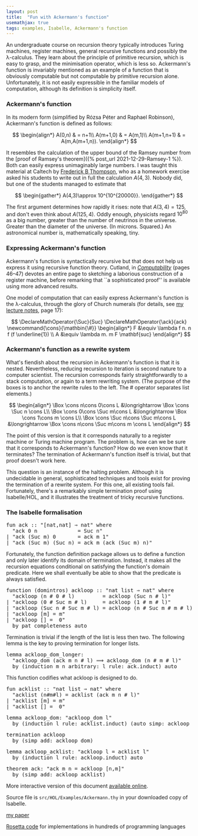 ```yaml
---
layout: post
title:  "Fun with Ackermann's function"
usemathjax: true 
tags: examples, Isabelle, Ackermann's function
---
```


An undergraduate course on recursion theory typically introduces Turing machines, register machines, general recursive functions and possibly the λ-calculus. They learn about the principle of primitive recursion, which is easy to grasp, and the minimisation operator, which is less so. Ackermann's function is invariably mentioned as an example of a function that is obviously computable but not computable by primitive recursion alone. Unfortunately, it is not easily expressible in the familiar models of computation, although its definition is simplicity itself.

### Ackermann's function

In its modern form (simplified by Rózsa Péter and Raphael Robinson), Ackermann's function is defined as follows:

$$
\begin{align*}
	A(0,n) & = n+1\\
	A(m+1,0) & = A(m,1)\\
	A(m+1,n+1) & = A(m,A(m+1,n)).
\end{align*}
$$

It resembles the calculation of the upper bound of the Ramsey number from the [proof of Ramsey's theorem]({% post_url 2021-12-29-Ramsey-1 %}). Both can easily express unimaginably large numbers.
I was taught this material at Caltech by [Frederick B Thompson](https://www.caltech.edu/about/news/frederick-b-thompson-43160), who as a homework exercise asked his students to write out in full the calculation $A(4,3)$. Nobody did, but one of the students managed to estimate that 

$$ 
\begin{gather*}
A(4,3)\approx 10^{10^{20000}}.
\end{gather*} $$

The first argument determines how rapidly it rises: note that $A(3,4)=125$, and don't even think about $A(125,4)$. 
Oddly enough, physicists regard $10^{80}$ as a big number, greater than the number of neutrinos in the universe. Greater than the diameter of the universe. (In microns. Squared.)
An astronomical number is, mathematically speaking, tiny.

### Expressing Ackermann's function

Ackermann's function is syntactically recursive but that does not help us express it using recursive function theory. Cutland, in [*Computability*](https://doi.org/10.1017/CBO9781139171496) (pages 46–47) devotes an entire page to sketching a laborious construction of a register machine, before remarking that ``a sophisticated proof'' is available using more advanced results. 

One model of computation that can easily express Ackermann's function is the λ-calculus, through the glory of Church numerals (for details, see [my lecture notes](https://www.cl.cam.ac.uk/~lp15/papers/Notes/Founds-FP.pdf), page 17):

 $$
\DeclareMathOperator{\Suc}{Suc}
\DeclareMathOperator{\ack}{ack}
\newcommand{\cons}{\mathbin{\#}}
\begin{align*}
F &\equiv \lambda f n. n f (f \underline{1}) \\
A &\equiv \lambda m. m F \mathbf{suc}
\end{align*}
$$

### Ackermann's function as a rewrite system

What's fiendish about the recursion in Ackermann's function is that it is nested. Nevertheless, reducing recursion to iteration is second nature to a computer scientist. The recursion corresponds fairly straightforwardly to a stack computation, or again to a term rewriting system. (The purpose of the boxes is to anchor the rewrite rules to the left. The # operator separates list elements.)

$$
\begin{align*}
	\Box \cons n\cons 0\cons L &\longrightarrow \Box \cons \Suc n \cons  L\\
	\Box \cons 0\cons \Suc m\cons L &\longrightarrow \Box \cons 1\cons  m \cons L\\
	\Box \cons \Suc n\cons \Suc m\cons L &\longrightarrow \Box \cons n\cons \Suc m\cons  m \cons L
\end{align*}
$$

The point of this version is that it corresponds naturally to a register machine or Turing machine program. The problem is, how can we be sure that it corresponds to Ackermann's function? How do we even know that it terminates? The termination of Ackermann's function itself is trivial, but that proof doesn't work here.

This question is an instance of the halting problem. Although it is undecidable in general, sophisticated techniques and tools exist for proving the termination of a rewrite system. For this one, all existing tools fail. Fortunately, there's a remarkably simple termination proof using Isabelle/HOL, and it illustrates the treatment of tricky recursive functions.

### The Isabelle formalisation

<pre class="source">
<span class="keyword1"><span class="command">fun</span> <span class="entity">ack</span></span><span> </span><span class="main">::</span><span> </span><span class="quoted quoted"><span>"</span><span class="main">[</span><span>nat</span><span class="main">,</span><span>nat</span><span class="main">]</span><span> </span><span class="main">⇒</span><span> </span><span>nat</span><span>"</span></span><span> </span><span class="keyword2 keyword">where</span><span>
  </span><span class="quoted quoted"><span>"</span><span class="free">ack</span><span> </span><span class="main">0</span><span> </span><span class="free bound entity">n</span><span>             </span><span class="main">=</span><span> </span><span>Suc</span><span> </span><span class="free bound entity">n</span><span>"</span></span><span>
</span><span class="main">|</span><span> </span><span class="quoted quoted"><span>"</span><span class="free">ack</span><span> </span><span class="main">(</span><span>Suc</span><span> </span><span class="free bound entity">m</span><span class="main">)</span><span> </span><span class="main">0</span><span>       </span><span class="main">=</span><span> </span><span class="free">ack</span><span> </span><span class="free bound entity">m</span><span> </span><span class="main">1</span><span>"</span></span><span>
</span><span class="main">|</span><span> </span><span class="quoted quoted"><span>"</span><span class="free">ack</span><span> </span><span class="main">(</span><span>Suc</span><span> </span><span class="free bound entity">m</span><span class="main">)</span><span> </span><span class="main">(</span><span>Suc</span><span> </span><span class="free bound entity">n</span><span class="main">)</span><span> </span><span class="main">=</span><span> </span><span class="free">ack</span><span> </span><span class="free bound entity">m</span><span> </span><span class="main">(</span><span class="free">ack</span><span> </span><span class="main">(</span><span>Suc</span><span> </span><span class="free bound entity">m</span><span class="main">)</span><span> </span><span class="free bound entity">n</span><span class="main">)</span><span>"</span></span>
</pre>

Fortunately, the function definition package allows us to define a function and only later identify its domain of termination.
Instead, it makes all the recursion equations conditional on satisfying
the function's domain predicate. Here we shall eventually be able
to show that the predicate is always satisfied.

<pre class="source">
<span class="keyword1 command">function</span><span> </span><span class="main">(</span><span>domintros</span><span class="main">)</span><span> </span><span class="entity">ackloop</span><span> </span><span class="main">::</span><span> </span><span class="quoted quoted"><span>"</span><span>nat</span><span> </span><span>list</span><span> </span><span class="main">⇒</span><span> </span><span>nat</span><span>"</span></span><span> </span><span class="keyword2 keyword">where</span><span>
  </span><span class="quoted quoted"><span>"</span><span class="free">ackloop</span><span> </span><span class="main">(</span><span class="free bound entity">n</span><span> </span><span class="main">#</span><span> </span><span class="main">0</span><span> </span><span class="main">#</span><span> </span><span class="free bound entity">l</span><span class="main">)</span><span>         </span><span class="main">=</span><span> </span><span class="free">ackloop</span><span> </span><span class="main">(</span><span>Suc</span><span> </span><span class="free bound entity">n</span><span> </span><span class="main">#</span><span> </span><span class="free bound entity">l</span><span class="main">)</span><span>"</span></span><span>
</span><span class="main">|</span><span> </span><span class="quoted quoted"><span>"</span><span class="free">ackloop</span><span> </span><span class="main">(</span><span class="main">0</span><span> </span><span class="main">#</span><span> </span><span>Suc</span><span> </span><span class="free bound entity">m</span><span> </span><span class="main">#</span><span> </span><span class="free bound entity">l</span><span class="main">)</span><span>     </span><span class="main">=</span><span> </span><span class="free">ackloop</span><span> </span><span class="main">(</span><span class="main">1</span><span> </span><span class="main">#</span><span> </span><span class="free bound entity">m</span><span> </span><span class="main">#</span><span> </span><span class="free bound entity">l</span><span class="main">)</span><span>"</span></span><span>
</span><span class="main">|</span><span> </span><span class="quoted quoted"><span>"</span><span class="free">ackloop</span><span> </span><span class="main">(</span><span>Suc</span><span> </span><span class="free bound entity">n</span><span> </span><span class="main">#</span><span> </span><span>Suc</span><span> </span><span class="free bound entity">m</span><span> </span><span class="main">#</span><span> </span><span class="free bound entity">l</span><span class="main">)</span><span> </span><span class="main">=</span><span> </span><span class="free">ackloop</span><span> </span><span class="main">(</span><span class="free bound entity">n</span><span> </span><span class="main">#</span><span> </span><span>Suc</span><span> </span><span class="free bound entity">m</span><span> </span><span class="main">#</span><span> </span><span class="free bound entity">m</span><span> </span><span class="main">#</span><span> </span><span class="free bound entity">l</span><span class="main">)</span><span>"</span></span><span>
</span><span class="main">|</span><span> </span><span class="quoted quoted"><span>"</span><span class="free">ackloop</span><span> </span><span class="main">[</span><span class="free bound entity">m</span><span class="main">]</span><span> </span><span class="main">=</span><span> </span><span class="free bound entity">m</span><span>"</span></span><span>
</span><span class="main">|</span><span> </span><span class="quoted quoted"><span>"</span><span class="free">ackloop</span><span> </span><span class="main">[]</span><span> </span><span class="main">=</span><span>  </span><span class="main">0</span><span>"</span></span><span>
  </span><span class="keyword1 command">by</span><span> </span><span class="operator">pat_completeness</span><span> </span><span class="operator">auto</span>
</pre>

Termination is trivial if the length of the list is less then two.
The following lemma is the key to proving termination for longer lists.

<pre class="source">
<span class="keyword1 command">lemma</span><span> </span><span>ackloop_dom_longer</span><span class="main">:</span><span>
  </span><span class="quoted quoted"><span>"</span><span>ackloop_dom</span><span> </span><span class="main">(</span><span>ack</span><span> </span><span class="free">m</span><span> </span><span class="free">n</span><span> </span><span class="main">#</span><span> </span><span class="free">l</span><span class="main">)</span><span> </span><span class="main">⟹</span><span> </span><span>ackloop_dom</span><span> </span><span class="main">(</span><span class="free">n</span><span> </span><span class="main">#</span><span> </span><span class="free">m</span><span> </span><span class="main">#</span><span> </span><span class="free">l</span><span class="main">)</span><span>"</span></span><span>
  </span><span class="keyword1 command">by</span><span> </span><span class="main">(</span><span class="operator">induction</span><span> </span><span class="quoted free">m</span><span> </span><span class="quoted free">n</span><span> </span><span class="quasi_keyword">arbitrary</span><span class="main main">:</span><span> </span><span class="quoted free">l</span><span> </span><span class="quasi_keyword">rule</span><span class="main main">:</span><span> </span><span>ack.induct</span><span class="main">)</span><span> </span><span class="operator">auto</span>
</pre>

This function codifies what ackloop is designed to do.

<pre class="source">
<span class="keyword1 command">fun</span><span> </span><span class="entity">acklist</span><span> </span><span class="main">::</span><span> </span><span class="quoted quoted"><span>"</span><span>nat</span><span> </span><span>list</span><span> </span><span class="main">⇒</span><span> </span><span>nat</span><span>"</span></span><span> </span><span class="keyword2 keyword">where</span><span>
  </span><span class="quoted quoted"><span>"</span><span class="free">acklist</span><span> </span><span class="main">(</span><span class="free bound entity">n</span><span class="main">#</span><span class="free bound entity">m</span><span class="main">#</span><span class="free bound entity">l</span><span class="main">)</span><span> </span><span class="main">=</span><span> </span><span class="free">acklist</span><span> </span><span class="main">(</span><span>ack</span><span> </span><span class="free bound entity">m</span><span> </span><span class="free bound entity">n</span><span> </span><span class="main">#</span><span> </span><span class="free bound entity">l</span><span class="main">)</span><span>"</span></span><span>
</span><span class="main">|</span><span> </span><span class="quoted quoted"><span>"</span><span class="free">acklist</span><span> </span><span class="main">[</span><span class="free bound entity">m</span><span class="main">]</span><span> </span><span class="main">=</span><span> </span><span class="free bound entity">m</span><span>"</span></span><span>
</span><span class="main">|</span><span> </span><span class="quoted quoted"><span>"</span><span class="free">acklist</span><span> </span><span class="main">[]</span><span> </span><span class="main">=</span><span>  </span><span class="main">0</span><span>"</span></span>
</pre>

<pre class="source">
<span class="keyword1 command">lemma</span><span> </span><span>ackloop_dom</span><span class="main">:</span><span> </span><span class="quoted quoted"><span>"</span><span>ackloop_dom</span><span> </span><span class="free">l</span><span>"</span></span><span>
  </span><span class="keyword1 command">by</span><span> </span><span class="main">(</span><span class="operator">induction</span><span> </span><span class="quoted free">l</span><span> </span><span class="quasi_keyword">rule</span><span class="main main">:</span><span> </span><span>acklist.induct</span><span class="main">)</span><span> </span><span class="main">(</span><span class="operator">auto</span><span> </span><span class="quasi_keyword">simp</span><span class="main main">:</span><span> </span><span>ackloop_dom_longer</span><span class="main">)</span>
</pre>

<pre class="source">
<span class="keyword1 command">termination</span><span> </span><span class="quoted">ackloop</span><span>
  </span><span class="keyword1 command">by</span><span> </span><span class="main">(</span><span class="operator">simp</span><span> </span><span class="quasi_keyword">add</span><span class="main main">:</span><span> </span><span>ackloop_dom</span><span class="main">)</span>
</pre>

<pre class="source">
<span class="keyword1 command">lemma</span><span> </span><span>ackloop_acklist</span><span class="main">:</span><span> </span><span class="quoted quoted"><span>"</span><span>ackloop</span><span> </span><span class="free">l</span><span> </span><span class="main">=</span><span> </span><span>acklist</span><span> </span><span class="free">l</span><span>"</span></span><span>
  </span><span class="keyword1 command">by</span><span> </span><span class="main">(</span><span class="operator">induction</span><span> </span><span class="quoted free">l</span><span> </span><span class="quasi_keyword">rule</span><span class="main main">:</span><span> </span><span>ackloop.induct</span><span class="main">)</span><span> </span><span class="operator">auto</span>
</pre>

<pre class="source">
<span class="keyword1 command">theorem</span><span> </span><span>ack</span><span class="main">:</span><span> </span><span class="quoted quoted"><span>"</span><span>ack</span><span> </span><span class="free">m</span><span> </span><span class="free">n</span><span> </span><span class="main">=</span><span> </span><span>ackloop</span><span> </span><span class="main">[</span><span class="free">n</span><span class="main">,</span><span class="free">m</span><span class="main">]</span><span>"</span></span><span>
  </span><span class="keyword1 command">by</span><span> </span><span class="main">(</span><span class="operator">simp</span><span> </span><span class="quasi_keyword">add</span><span class="main main">:</span><span> </span><span>ackloop_acklist</span><span class="main">)</span>
</pre>

More interactive version of this document [available online](https://isabelle.in.tum.de/dist/library/HOL/HOL-Examples/Ackermann.html).

Source file is `src/HOL/Examples/Ackermann.thy` in your downloaded copy of Isabelle.

 [my paper](https://doi.org/10.1017/bsl.2021.47)
 
  [Rosetta code](https://rosettacode.org/wiki/Ackermann_function) for implementations in hundreds of programming languages